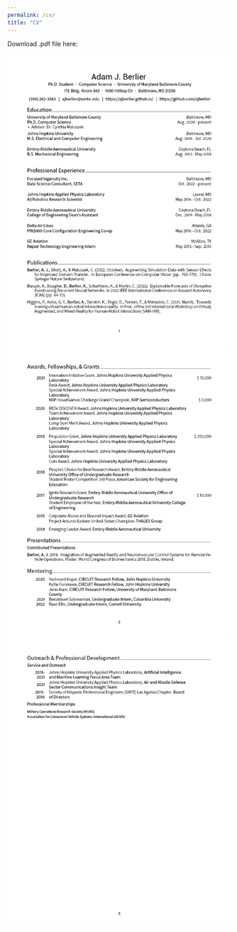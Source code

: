 ```yaml
---
permalink: /cv/
title: "CV"
---
```


Download .pdf file here: <a href="/assets/pdf/adam_berlier_cv.pdf" class="image fit"><i class="fas fa-file-pdf"></i></a>

![Curriculum Vitae](/assets/image/adam_berlier_cv_p1.png)
![Curriculum Vitae](/assets/image/adam_berlier_cv_p2.png)
![Curriculum Vitae](/assets/image/adam_berlier_cv_p3.png)